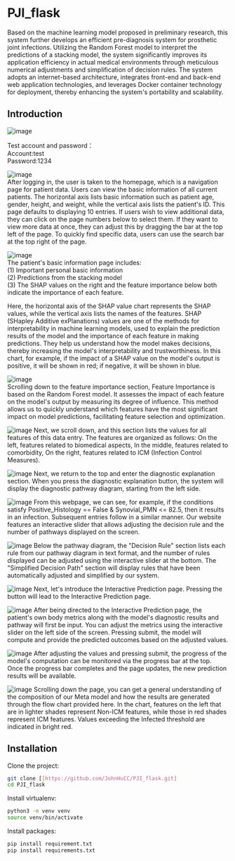 # PJI_flask

Based on the machine learning model proposed in preliminary research, this system further develops an efficient pre-diagnosis system for prosthetic joint infections. Utilizing the Random Forest model to interpret the predictions of a stacking model, the system significantly improves its application efficiency in actual medical environments through meticulous numerical adjustments and simplification of decision rules. The system adopts an internet-based architecture, integrates front-end and back-end web application technologies, and leverages Docker container technology for deployment, thereby enhancing the system's portability and scalability.

## Introduction
![image](login.png)

Test account and password：  
Account:test  
Password:1234  

![image](index.png)  
After logging in, the user is taken to the homepage, which is a navigation page for patient data. Users can view the basic information of all current patients. The horizontal axis lists basic information such as patient age, gender, height, and weight, while the vertical axis lists the patient's ID. This page defaults to displaying 10 entries. If users wish to view additional data, they can click on the page numbers below to select them. If they want to view more data at once, they can adjust this by dragging the bar at the top left of the page. To quickly find specific data, users can use the search bar at the top right of the page.  


![image](basic_data_1.png)  
The patient's basic information page includes:  
(1) Important personal basic information  
(2) Predictions from the stacking model  
(3) The SHAP values on the right and the feature importance below both indicate the importance of each feature.  

Here, the horizontal axis of the SHAP value chart represents the SHAP values, while the vertical axis lists the names of the features. SHAP (SHapley Additive exPlanations) values are one of the methods for interpretability in machine learning models, used to explain the prediction results of the model and the importance of each feature in making predictions. They help us understand how the model makes decisions, thereby increasing the model's interpretability and trustworthiness. In this chart, for example, if the impact of a SHAP value on the model's output is positive, it will be shown in red; if negative, it will be shown in blue.  


![image](basic_data_2.png)  
Scrolling down to the feature importance section, Feature Importance is based on the Random Forest model. It assesses the impact of each feature on the model's output by measuring its degree of influence. This method allows us to quickly understand which features have the most significant impact on model predictions, facilitating feature selection and optimization.

![image](basic_data_3.png)
Next, we scroll down, and this section lists the values for all features of this data entry. The features are organized as follows:
On the left, features related to biomedical aspects,
In the middle, features related to comorbidity,
On the right, features related to ICM (Infection Control Measures).

![image](to_diagnosis.png)
Next, we return to the top and enter the diagnostic explanation section. When you press the diagnostic explanation button, the system will display the diagnostic pathway diagram, starting from the left side.

![image](diagnosis_1.png)
From this webpage, we can see, for example, if the conditions satisfy Positive_Histology == False & Synovial_PMN <= 82.5, then it results in an infection. Subsequent entries follow in a similar manner. Our website features an interactive slider that allows adjusting the decision rule and the number of pathways displayed on the screen.

![image](diagnosis_2.png)
Below the pathway diagram, the "Decision Rule" section lists each rule from our pathway diagram in text format, and the number of rules displayed can be adjusted using the interactive slider at the bottom. The "Simplified Decision Path" section will display rules that have been automatically adjusted and simplified by our system.

![image](to_interactive_prediction.png)
Next, let's introduce the Interactive Prediction page. Pressing the button will lead to the Interactive Prediction page.

![image](interactive_pred_1.png)
After being directed to the Interactive Prediction page, the patient's own body metrics along with the model's diagnostic results and pathway will first be input. You can adjust the metrics using the interactive slider on the left side of the screen. Pressing submit, the model will compute and provide the predicted outcomes based on the adjusted values.

![image](interactive_pred_2.png)
After adjusting the values and pressing submit, the progress of the model's computation can be monitored via the progress bar at the top. Once the progress bar completes and the page updates, the new prediction results will be available.

![image](interactive_pred_3.png)
Scrolling down the page, you can get a general understanding of the composition of our Meta model and how the results are generated through the flow chart provided here. In the chart, features on the left that are in lighter shades represent Non-ICM features, while those in red shades represent ICM features. Values exceeding the Infected threshold are indicated in bright red.

## Installation

Clone the project:

```bash
git clone [[https://github.com/JohnHuCC/PJI_flask.git]
cd PJI_flask
```

Install virtualenv:
```bash
python3 -m venv venv
source venv/bin/activate
```

Install packages:
```bash
pip install requirement.txt
pip install requirements.txt
```
